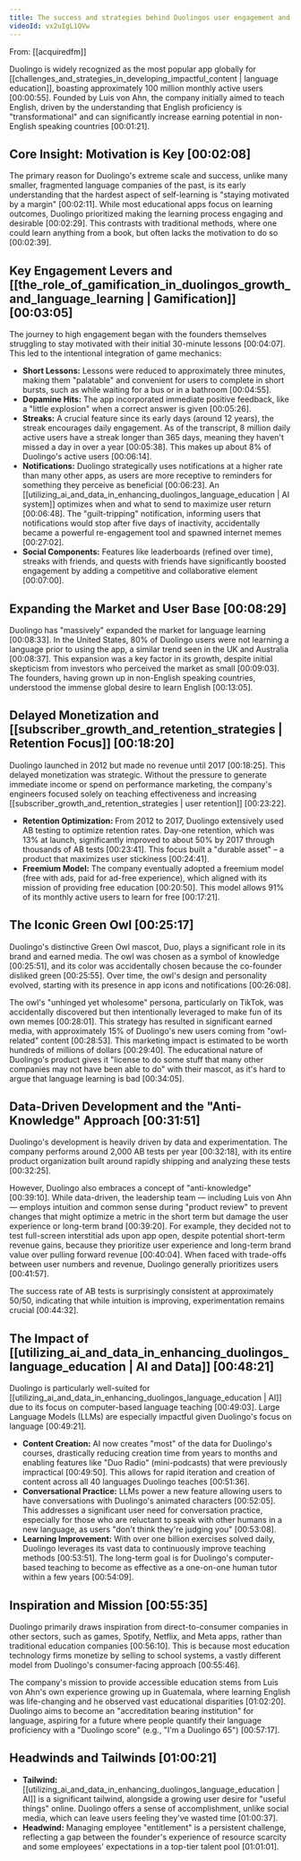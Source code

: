 ```yaml
---
title: The success and strategies behind Duolingos user engagement and motivation
videoId: vx2uIgL1QVw
---
```


From: [[acquiredfm]] <br/> 

Duolingo is widely recognized as the most popular app globally for [[challenges_and_strategies_in_developing_impactful_content | language education]], boasting approximately 100 million monthly active users <a class="yt-timestamp" data-t="00:00:55">[00:00:55]</a>. Founded by Luis von Ahn, the company initially aimed to teach English, driven by the understanding that English proficiency is "transformational" and can significantly increase earning potential in non-English speaking countries <a class="yt-timestamp" data-t="00:01:21">[00:01:21]</a>.

## Core Insight: Motivation is Key <a class="yt-timestamp" data-t="00:02:08">[00:02:08]</a>

The primary reason for Duolingo's extreme scale and success, unlike many smaller, fragmented language companies of the past, is its early understanding that the hardest aspect of self-learning is "staying motivated by a margin" <a class="yt-timestamp" data-t="00:02:11">[00:02:11]</a>. While most educational apps focus on learning outcomes, Duolingo prioritized making the learning process engaging and desirable <a class="yt-timestamp" data-t="00:02:29">[00:02:29]</a>. This contrasts with traditional methods, where one could learn anything from a book, but often lacks the motivation to do so <a class="yt-timestamp" data-t="00:02:39">[00:02:39]</a>.

## Key Engagement Levers and [[the_role_of_gamification_in_duolingos_growth_and_language_learning | Gamification]] <a class="yt-timestamp" data-t="00:03:05">[00:03:05]</a>

The journey to high engagement began with the founders themselves struggling to stay motivated with their initial 30-minute lessons <a class="yt-timestamp" data-t="00:04:07">[00:04:07]</a>. This led to the intentional integration of game mechanics:

*   **Short Lessons:** Lessons were reduced to approximately three minutes, making them "palatable" and convenient for users to complete in short bursts, such as while waiting for a bus or in a bathroom <a class="yt-timestamp" data-t="00:04:55">[00:04:55]</a>.
*   **Dopamine Hits:** The app incorporated immediate positive feedback, like a "little explosion" when a correct answer is given <a class="yt-timestamp" data-t="00:05:26">[00:05:26]</a>.
*   **Streaks:** A crucial feature since its early days (around 12 years), the streak encourages daily engagement. As of the transcript, 8 million daily active users have a streak longer than 365 days, meaning they haven't missed a day in over a year <a class="yt-timestamp" data-t="00:05:38">[00:05:38]</a>. This makes up about 8% of Duolingo's active users <a class="yt-timestamp" data-t="00:06:14">[00:06:14]</a>.
*   **Notifications:** Duolingo strategically uses notifications at a higher rate than many other apps, as users are more receptive to reminders for something they perceive as beneficial <a class="yt-timestamp" data-t="00:06:23">[00:06:23]</a>. An [[utilizing_ai_and_data_in_enhancing_duolingos_language_education | AI system]] optimizes when and what to send to maximize user return <a class="yt-timestamp" data-t="00:06:48">[00:06:48]</a>. The "guilt-tripping" notification, informing users that notifications would stop after five days of inactivity, accidentally became a powerful re-engagement tool and spawned internet memes <a class="yt-timestamp" data-t="00:27:02">[00:27:02]</a>.
*   **Social Components:** Features like leaderboards (refined over time), streaks with friends, and quests with friends have significantly boosted engagement by adding a competitive and collaborative element <a class="yt-timestamp" data-t="00:07:00">[00:07:00]</a>.

## Expanding the Market and User Base <a class="yt-timestamp" data-t="00:08:29">[00:08:29]</a>

Duolingo has "massively" expanded the market for language learning <a class="yt-timestamp" data-t="00:08:33">[00:08:33]</a>. In the United States, 80% of Duolingo users were not learning a language prior to using the app, a similar trend seen in the UK and Australia <a class="yt-timestamp" data-t="00:08:37">[00:08:37]</a>. This expansion was a key factor in its growth, despite initial skepticism from investors who perceived the market as small <a class="yt-timestamp" data-t="00:09:03">[00:09:03]</a>. The founders, having grown up in non-English speaking countries, understood the immense global desire to learn English <a class="yt-timestamp" data-t="00:13:05">[00:13:05]</a>.

## Delayed Monetization and [[subscriber_growth_and_retention_strategies | Retention Focus]] <a class="yt-timestamp" data-t="00:18:20">[00:18:20]</a>

Duolingo launched in 2012 but made no revenue until 2017 <a class="yt-timestamp" data-t="00:18:25">[00:18:25]</a>. This delayed monetization was strategic. Without the pressure to generate immediate income or spend on performance marketing, the company's engineers focused solely on teaching effectiveness and increasing [[subscriber_growth_and_retention_strategies | user retention]] <a class="yt-timestamp" data-t="00:23:22">[00:23:22]</a>.

*   **Retention Optimization:** From 2012 to 2017, Duolingo extensively used AB testing to optimize retention rates. Day-one retention, which was 13% at launch, significantly improved to about 50% by 2017 through thousands of AB tests <a class="yt-timestamp" data-t="00:23:41">[00:23:41]</a>. This focus built a "durable asset" – a product that maximizes user stickiness <a class="yt-timestamp" data-t="00:24:41">[00:24:41]</a>.
*   **Freemium Model:** The company eventually adopted a freemium model (free with ads, paid for ad-free experience), which aligned with its mission of providing free education <a class="yt-timestamp" data-t="00:20:50">[00:20:50]</a>. This model allows 91% of its monthly active users to learn for free <a class="yt-timestamp" data-t="00:17:21">[00:17:21]</a>.

## The Iconic Green Owl <a class="yt-timestamp" data-t="00:25:17">[00:25:17]</a>

Duolingo's distinctive Green Owl mascot, Duo, plays a significant role in its brand and earned media. The owl was chosen as a symbol of knowledge <a class="yt-timestamp" data-t="00:25:51">[00:25:51]</a>, and its color was accidentally chosen because the co-founder disliked green <a class="yt-timestamp" data-t="00:25:55">[00:25:55]</a>. Over time, the owl's design and personality evolved, starting with its presence in app icons and notifications <a class="yt-timestamp" data-t="00:26:08">[00:26:08]</a>.

The owl's "unhinged yet wholesome" persona, particularly on TikTok, was accidentally discovered but then intentionally leveraged to make fun of its own memes <a class="yt-timestamp" data-t="00:28:01">[00:28:01]</a>. This strategy has resulted in significant earned media, with approximately 15% of Duolingo's new users coming from "owl-related" content <a class="yt-timestamp" data-t="00:28:53">[00:28:53]</a>. This marketing impact is estimated to be worth hundreds of millions of dollars <a class="yt-timestamp" data-t="00:29:40">[00:29:40]</a>. The educational nature of Duolingo's product gives it "license to do some stuff that many other companies may not have been able to do" with their mascot, as it's hard to argue that language learning is bad <a class="yt-timestamp" data-t="00:34:05">[00:34:05]</a>.

## Data-Driven Development and the "Anti-Knowledge" Approach <a class="yt-timestamp" data-t="00:31:51">[00:31:51]</a>

Duolingo's development is heavily driven by data and experimentation. The company performs around 2,000 AB tests per year <a class="yt-timestamp" data-t="00:32:18">[00:32:18]</a>, with its entire product organization built around rapidly shipping and analyzing these tests <a class="yt-timestamp" data-t="00:32:25">[00:32:25]</a>.

However, Duolingo also embraces a concept of "anti-knowledge" <a class="yt-timestamp" data-t="00:39:10">[00:39:10]</a>. While data-driven, the leadership team — including Luis von Ahn — employs intuition and common sense during "product review" to prevent changes that might optimize a metric in the short term but damage the user experience or long-term brand <a class="yt-timestamp" data-t="00:39:20">[00:39:20]</a>. For example, they decided not to test full-screen interstitial ads upon app open, despite potential short-term revenue gains, because they prioritize user experience and long-term brand value over pulling forward revenue <a class="yt-timestamp" data-t="00:40:04">[00:40:04]</a>. When faced with trade-offs between user numbers and revenue, Duolingo generally prioritizes users <a class="yt-timestamp" data-t="00:41:57">[00:41:57]</a>.

The success rate of AB tests is surprisingly consistent at approximately 50/50, indicating that while intuition is improving, experimentation remains crucial <a class="yt-timestamp" data-t="00:44:32">[00:44:32]</a>.

## The Impact of [[utilizing_ai_and_data_in_enhancing_duolingos_language_education | AI and Data]] <a class="yt-timestamp" data-t="00:48:21">[00:48:21]</a>

Duolingo is particularly well-suited for [[utilizing_ai_and_data_in_enhancing_duolingos_language_education | AI]] due to its focus on computer-based language teaching <a class="yt-timestamp" data-t="00:49:03">[00:49:03]</a>. Large Language Models (LLMs) are especially impactful given Duolingo's focus on language <a class="yt-timestamp" data-t="00:49:21">[00:49:21]</a>.

*   **Content Creation:** AI now creates "most" of the data for Duolingo's courses, drastically reducing creation time from years to months and enabling features like "Duo Radio" (mini-podcasts) that were previously impractical <a class="yt-timestamp" data-t="00:49:50">[00:49:50]</a>. This allows for rapid iteration and creation of content across all 40 languages Duolingo teaches <a class="yt-timestamp" data-t="00:51:36">[00:51:36]</a>.
*   **Conversational Practice:** LLMs power a new feature allowing users to have conversations with Duolingo's animated characters <a class="yt-timestamp" data-t="00:52:05">[00:52:05]</a>. This addresses a significant user need for conversation practice, especially for those who are reluctant to speak with other humans in a new language, as users "don't think they're judging you" <a class="yt-timestamp" data-t="00:53:08">[00:53:08]</a>.
*   **Learning Improvement:** With over one billion exercises solved daily, Duolingo leverages its vast data to continuously improve teaching methods <a class="yt-timestamp" data-t="00:53:51">[00:53:51]</a>. The long-term goal is for Duolingo's computer-based teaching to become as effective as a one-on-one human tutor within a few years <a class="yt-timestamp" data-t="00:54:09">[00:54:09]</a>.

## Inspiration and Mission <a class="yt-timestamp" data-t="00:55:35">[00:55:35]</a>

Duolingo primarily draws inspiration from direct-to-consumer companies in other sectors, such as games, Spotify, Netflix, and Meta apps, rather than traditional education companies <a class="yt-timestamp" data-t="00:56:10">[00:56:10]</a>. This is because most education technology firms monetize by selling to school systems, a vastly different model from Duolingo's consumer-facing approach <a class="yt-timestamp" data-t="00:55:46">[00:55:46]</a>.

The company's mission to provide accessible education stems from Luis von Ahn's own experience growing up in Guatemala, where learning English was life-changing and he observed vast educational disparities <a class="yt-timestamp" data-t="01:02:20">[01:02:20]</a>. Duolingo aims to become an "accreditation bearing institution" for language, aspiring for a future where people quantify their language proficiency with a "Duolingo score" (e.g., "I'm a Duolingo 65") <a class="yt-timestamp" data-t="00:57:17">[00:57:17]</a>.

## Headwinds and Tailwinds <a class="yt-timestamp" data-t="01:00:21">[01:00:21]</a>

*   **Tailwind:** [[utilizing_ai_and_data_in_enhancing_duolingos_language_education | AI]] is a significant tailwind, alongside a growing user desire for "useful things" online. Duolingo offers a sense of accomplishment, unlike social media, which can leave users feeling they've wasted time <a class="yt-timestamp" data-t="01:00:37">[01:00:37]</a>.
*   **Headwind:** Managing employee "entitlement" is a persistent challenge, reflecting a gap between the founder's experience of resource scarcity and some employees' expectations in a top-tier talent pool <a class="yt-timestamp" data-t="01:01:01">[01:01:01]</a>.